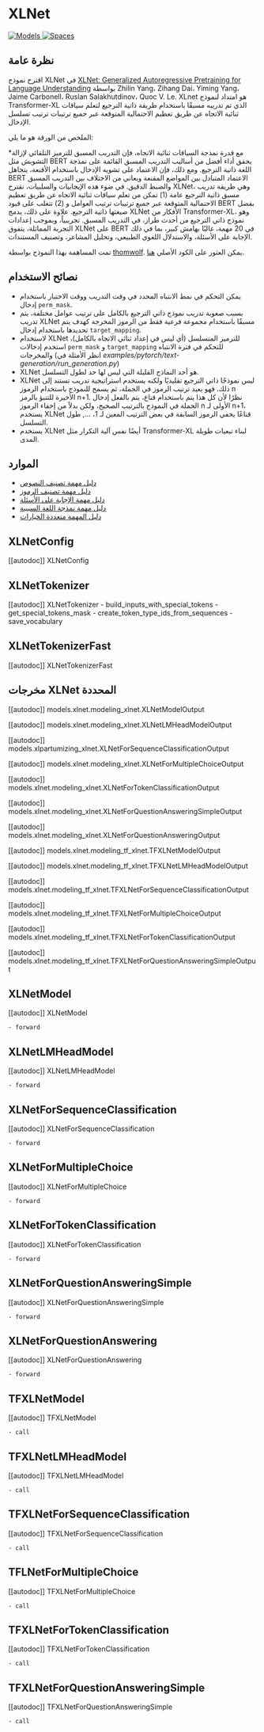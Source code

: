 # XLNet

<div class="flex flex-wrap space-x-1">
<a href="https://huggingface.co/models?filter=xlnet">
<img alt="Models" src="https://img.shields.io/badge/All_model_pages-xlnet-blueviolet">
</a>
<a href="https://huggingface.co/spaces/docs-demos/xlnet-base-cased">
<img alt="Spaces" src="https://img.shields.io/badge/%F0%9F%A4%97%20Hugging%20Face-Spaces-blue">
</a>
</div>

## نظرة عامة

اقترح نموذج XLNet في [XLNet: Generalized Autoregressive Pretraining for Language Understanding](https://arxiv.org/abs/1906.08237) بواسطة Zhilin Yang، Zihang Dai، Yiming Yang، Jaime Carbonell، Ruslan Salakhutdinov،
Quoc V. Le. XLnet هو امتداد لنموذج Transformer-XL الذي تم تدريبه مسبقًا باستخدام طريقة ذاتية الترجيع لتعلم
سياقات ثنائية الاتجاه عن طريق تعظيم الاحتمالية المتوقعة عبر جميع ترتيبات ترتيب تسلسل الإدخال.

الملخص من الورقة هو ما يلي:

*مع قدرة نمذجة السياقات ثنائية الاتجاه، فإن التدريب المسبق للترميز التلقائي لإزالة التشويش مثل BERT يحقق
أداء أفضل من أساليب التدريب المسبق القائمة على نمذجة اللغة ذاتية الترجيع. ومع ذلك، فإن الاعتماد على
تشويه الإدخال باستخدام الأقنعة، يتجاهل BERT الاعتماد المتبادل بين المواضع المقنعة ويعاني من
الاختلاف بين التدريب المسبق والضبط الدقيق. في ضوء هذه الإيجابيات والسلبيات، نقترح XLNet، وهي طريقة تدريب مسبق ذاتية الترجيع عامة (1) تمكن من تعلم سياقات ثنائية الاتجاه عن طريق تعظيم الاحتمالية المتوقعة عبر جميع
ترتيبات ترتيب العوامل و (2) تتغلب على قيود BERT بفضل صيغتها ذاتية الترجيع. علاوة على ذلك، يدمج XLNet الأفكار من Transformer-XL، وهو نموذج ذاتي الترجيع من أحدث طراز، في
التدريب المسبق. تجريبياً، وبموجب إعدادات التجربة المماثلة، يتفوق XLNet على BERT في 20 مهمة، غالبًا بهامش كبير، بما في ذلك الإجابة على الأسئلة، والاستدلال اللغوي الطبيعي، وتحليل المشاعر، وتصنيف المستندات.

تمت المساهمة بهذا النموذج بواسطة [thomwolf](https://huggingface.co/thomwolf). يمكن العثور على الكود الأصلي [هنا](https://github.com/zihangdai/xlnet/).

## نصائح الاستخدام

- يمكن التحكم في نمط الانتباه المحدد في وقت التدريب ووقت الاختبار باستخدام إدخال `perm_mask`.
- بسبب صعوبة تدريب نموذج ذاتي الترجيع بالكامل على ترتيب عوامل مختلفة، يتم تدريب XLNet مسبقًا
  باستخدام مجموعة فرعية فقط من الرموز المخرجة كهدف يتم تحديدها باستخدام إدخال `target_mapping`.
- لاستخدام XLNet للترميز المتسلسل (أي ليس في إعداد ثنائي الاتجاه بالكامل)، استخدم إدخالات `perm_mask` و
  `target_mapping` للتحكم في فترة الانتباه والمخرجات (انظر الأمثلة في
  *examples/pytorch/text-generation/run_generation.py*)
- XLNet هو أحد النماذج القليلة التي ليس لها حد لطول التسلسل.
- XLNet ليس نموذجًا ذاتي الترجيع تقليديًا ولكنه يستخدم استراتيجية تدريب تستند إلى ذلك. فهو يعيد ترتيب الرموز في الجملة، ثم يسمح للنموذج باستخدام الرموز n الأخيرة للتنبؤ بالرمز n+1. نظرًا لأن كل هذا يتم باستخدام قناع، يتم بالفعل إدخال الجملة في النموذج بالترتيب الصحيح، ولكن بدلاً من إخفاء الرموز n الأولى لـ n+1، يستخدم XLNet قناعًا يخفي الرموز السابقة في بعض الترتيب المعين لـ 1، ..., طول التسلسل.
- يستخدم XLNet أيضًا نفس آلية التكرار مثل Transformer-XL لبناء تبعيات طويلة المدى.

## الموارد

- [دليل مهمة تصنيف النصوص](../tasks/sequence_classification)
- [دليل مهمة تصنيف الرموز](../tasks/token_classification)
- [دليل مهمة الإجابة على الأسئلة](../tasks/question_answering)
- [دليل مهمة نمذجة اللغة السببية](../tasks/language_modeling)
- [دليل المهمة متعددة الخيارات](../tasks/multiple_choice)

## XLNetConfig

[[autodoc]] XLNetConfig

## XLNetTokenizer

[[autodoc]] XLNetTokenizer
    - build_inputs_with_special_tokens
    - get_special_tokens_mask
    - create_token_type_ids_from_sequences
    - save_vocabulary

## XLNetTokenizerFast

[[autodoc]] XLNetTokenizerFast

## مخرجات XLNet المحددة

[[autodoc]] models.xlnet.modeling_xlnet.XLNetModelOutput

[[autodoc]] models.xlnet.modeling_xlnet.XLNetLMHeadModelOutput

[[autodoc]] models.xlpartumizing_xlnet.XLNetForSequenceClassificationOutput

[[autodoc]] models.xlnet.modeling_xlnet.XLNetForMultipleChoiceOutput

[[autodoc]] models.xlnet.modeling_xlnet.XLNetForTokenClassificationOutput

[[autodoc]] models.xlnet.modeling_xlnet.XLNetForQuestionAnsweringSimpleOutput

[[autodoc]] models.xlnet.modeling_xlnet.XLNetForQuestionAnsweringOutput

[[autodoc]] models.xlnet.modeling_tf_xlnet.TFXLNetModelOutput

[[autodoc]] models.xlnet.modeling_tf_xlnet.TFXLNetLMHeadModelOutput

[[autodoc]] models.xlnet.modeling_tf_xlnet.TFXLNetForSequenceClassificationOutput

[[autodoc]] models.xlnet.modeling_tf_xlnet.TFXLNetForMultipleChoiceOutput

[[autodoc]] models.xlnet.modeling_tf_xlnet.TFXLNetForTokenClassificationOutput

[[autodoc]] models.xlnet.modeling_tf_xlnet.TFXLNetForQuestionAnsweringSimpleOutput

<frameworkcontent>
<pt>

## XLNetModel

[[autodoc]] XLNetModel

    - forward

## XLNetLMHeadModel

[[autodoc]] XLNetLMHeadModel

    - forward

## XLNetForSequenceClassification

[[autodoc]] XLNetForSequenceClassification

    - forward

## XLNetForMultipleChoice

[[autodoc]] XLNetForMultipleChoice

    - forward

## XLNetForTokenClassification

[[autodoc]] XLNetForTokenClassification

    - forward

## XLNetForQuestionAnsweringSimple

[[autodoc]] XLNetForQuestionAnsweringSimple

    - forward

## XLNetForQuestionAnswering

[[autodoc]] XLNetForQuestionAnswering

    - forward

</pt>
<tf>

## TFXLNetModel

[[autodoc]] TFXLNetModel

    - call

## TFXLNetLMHeadModel

[[autodoc]] TFXLNetLMHeadModel

    - call

## TFXLNetForSequenceClassification

[[autodoc]] TFXLNetForSequenceClassification

    - call

## TFLNetForMultipleChoice

[[autodoc]] TFXLNetForMultipleChoice

    - call

## TFXLNetForTokenClassification

[[autodoc]] TFXLNetForTokenClassification

    - call

## TFXLNetForQuestionAnsweringSimple

[[autodoc]] TFXLNetForQuestionAnsweringSimple

    - call

</tf>
</frameworkcontent>
